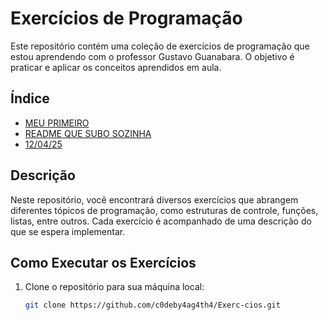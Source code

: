 # Exercícios de Programação

Este repositório contém uma coleção de exercícios de programação que estou aprendendo com o professor Gustavo Guanabara. O objetivo é praticar e aplicar os conceitos aprendidos em aula.

## Índice

- [MEU PRIMEIRO](#tecnologias-utilizadas)
- [README QUE SUBO SOZINHA](#tecnologias-utilizadas)
- [12/04/25](#licença)

## Descrição

Neste repositório, você encontrará diversos exercícios que abrangem diferentes tópicos de programação, como estruturas de controle, funções, listas, entre outros. Cada exercício é acompanhado de uma descrição do que se espera implementar.

## Como Executar os Exercícios

1. Clone o repositório para sua máquina local:
   ```bash
   git clone https://github.com/c0deby4ag4th4/Exerc-cios.git